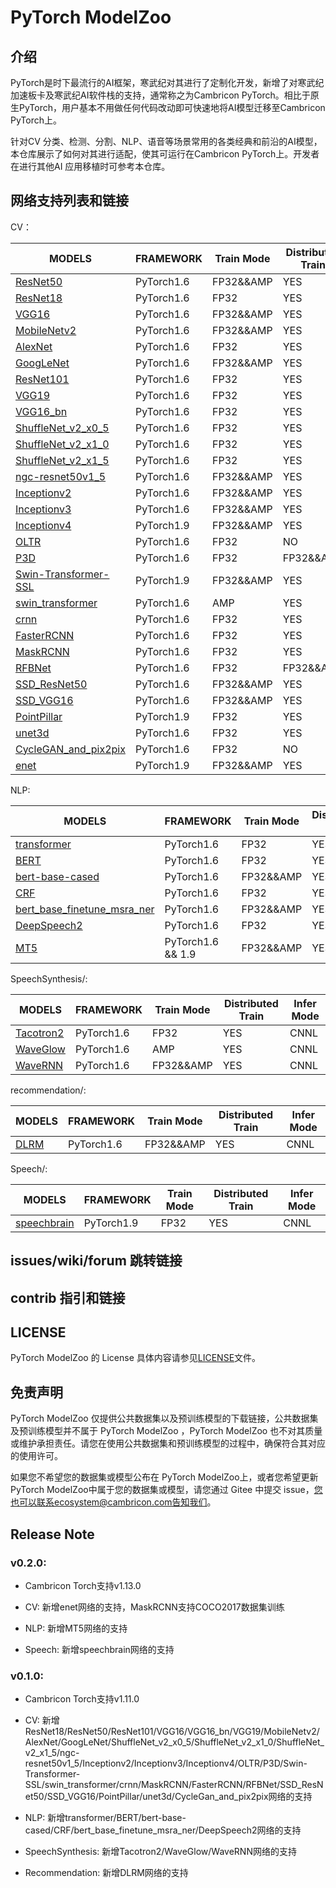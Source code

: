 # PyTorch ModelZoo 

## 介绍

PyTorch是时下最流行的AI框架，寒武纪对其进行了定制化开发，新增了对寒武纪加速板卡及寒武纪AI软件栈的支持，通常称之为Cambricon PyTorch。相比于原生PyTorch，用户基本不用做任何代码改动即可快速地将AI模型迁移至Cambricon PyTorch上。

针对CV 分类、检测、分割、NLP、语音等场景常用的各类经典和前沿的AI模型，本仓库展示了如何对其进行适配，使其可运行在Cambricon PyTorch上。开发者在进行其他AI 应用移植时可参考本仓库。


## 网络支持列表和链接

CV：

| MODELS | FRAMEWORK | Train Mode |Distributed Train| Infer  Mode
| ------------- | ------------- | ------------- | ------------- | ------------- | 
| [ResNet50](built-in/cv/classification/vision_classification) | PyTorch1.6|FP32&&AMP|YES| CNNL |
| [ResNet18](built-in/cv/classification/vision_classification) | PyTorch1.6|FP32|YES| CNNL | 
| [VGG16](built-in/cv/classification/vision_classification) | PyTorch1.6|FP32&&AMP|YES| CNNL | 
| [MobileNetv2](built-in/cv/classification/vision_classification) | PyTorch1.6|FP32&&AMP|YES| CNNL | 
| [AlexNet](built-in/cv/classification/vision_classification) | PyTorch1.6|FP32|YES| CNNL | 
| [GoogLeNet](built-in/cv/classification/vision_classification) | PyTorch1.6|FP32&&AMP|YES| CNNL | 
| [ResNet101](built-in/cv/classification/vision_classification) | PyTorch1.6|FP32|YES| CNNL | 
| [VGG19](built-in/cv/classification/vision_classification) | PyTorch1.6|FP32|YES| CNNL | 
| [VGG16_bn](built-in/cv/classification/vision_classification) | PyTorch1.6|FP32|YES| CNNL |
| [ShuffleNet_v2_x0_5](built-in/cv/classification/vision_classification) | PyTorch1.6|FP32|YES| CNNL |
| [ShuffleNet_v2_x1_0](built-in/cv/classification/vision_classification) | PyTorch1.6|FP32|YES| CNNL |
| [ShuffleNet_v2_x1_5](built-in/cv/classification/vision_classification) | PyTorch1.6|FP32|YES| CNNL |
| [ngc-resnet50v1_5](built-in/cv/classification/ngc-resnet50v1_5) | PyTorch1.6|FP32&&AMP|YES| CNNL |
| [Inceptionv2](built-in/cv/classification/Inceptionv2) | PyTorch1.6|FP32&&AMP|YES| CNNL |
| [Inceptionv3](built-in/cv/classification/timm) | PyTorch1.6|FP32&&AMP|YES| CNNL |
| [Inceptionv4](built-in/cv/classification/timm) | PyTorch1.9|FP32&&AMP|YES| CNNL |
| [OLTR](built-in/cv/classification/OLTR) | PyTorch1.6|FP32|NO| CNNL |
| [P3D](built-in/cv/classification/P3D) | PyTorch1.6|FP32|FP32&&AMP| CNNL |
| [Swin-Transformer-SSL](built-in/cv/classification/Swin-Transformer-SSL) | PyTorch1.9|FP32&&AMP|YES| CNNL |
| [swin_transformer](built-in/cv/classification/swin_transformer) | PyTorch1.6|AMP|YES| CNNL |
| [crnn](built-in/cv/classification/crnn) | PyTorch1.6|FP32|YES| CNNL |
| [FasterRCNN](built-in/cv/detection/FasterRCNN) | PyTorch1.6|FP32|YES| CNNL |
| [MaskRCNN](built-in/cv/detection/MaskRCNN) | PyTorch1.6|FP32|YES| CNNL |
| [RFBNet](built-in/cv/detection/RFBNet) | PyTorch1.6|FP32|FP32&&AMP| CNNL |
| [SSD_ResNet50](built-in/cv/detection/SSD_ResNet50) | PyTorch1.6|FP32&&AMP|YES| CNNL |
| [SSD_VGG16](built-in/cv/detection/SSD_VGG16) | PyTorch1.6|FP32&&AMP|YES| CNNL |
| [PointPillar](built-in/cv/detection/PointPillar) | PyTorch1.9|FP32|YES| CNNL |
| [unet3d](built-in/cv/segmentation/unet3d) | PyTorch1.6|FP32|YES| CNNL |
| [CycleGAN_and_pix2pix](built-in/cv/GAN/CycleGAN_and_pix2pix) | PyTorch1.6|FP32|NO| CNNL |
| [enet](built-in/cv/segmentation/enet) | PyTorch1.9|FP32&&AMP|YES| CNNL |

NLP:

| MODELS | FRAMEWORK | Train Mode |Distributed Train| Infer  Mode
| ------------- | ------------- | ------------- | ------------- | ------------- | 
| [transformer](built-in/nlp/transformer) | PyTorch1.6|FP32|YES| CNNL |
| [BERT](built-in/nlp/BERT/) | PyTorch1.6|FP32|YES| CNNL |
| [bert-base-cased](built-in/nlp/bert-base-cased) | PyTorch1.6|FP32&&AMP|YES| CNNL |
| [CRF](built-in/nlp/CRF) | PyTorch1.6|FP32|YES| CNNL |
| [bert_base_finetune_msra_ner](built-in/nlp/bert_base_finetune_msra_ner) | PyTorch1.6|FP32&&AMP|YES| CNNL |
| [DeepSpeech2](built-in/nlp/DeepSpeech2) | PyTorch1.6|FP32|YES| CNNL |
| [MT5](built-in/nlp/mt5) | PyTorch1.6 && 1.9|FP32&&AMP|YES| CNNL |

SpeechSynthesis/:

| MODELS | FRAMEWORK | Train Mode |Distributed Train| Infer  Mode
| ------------- | ------------- | ------------- | ------------- | ------------- | 
| [Tacotron2](built-in/SpeechSynthesis/Tacotron2andWaveGlow) | PyTorch1.6|FP32|YES| CNNL |
| [WaveGlow](built-in/SpeechSynthesis/Tacotron2andWaveGlow) | PyTorch1.6|AMP|YES| CNNL |
| [WaveRNN](built-in/SpeechSynthesis/WaveRNN) | PyTorch1.6|FP32&&AMP|YES| CNNL |

recommendation/:

| MODELS | FRAMEWORK | Train Mode |Distributed Train| Infer  Mode
| ------------- | ------------- | ------------- | ------------- | ------------- | 
| [DLRM](built-in/recommendation/DLRM) | PyTorch1.6|FP32&&AMP|YES| CNNL |

Speech/:

| MODELS | FRAMEWORK | Train Mode |Distributed Train| Infer  Mode
| ------------- | ------------- | ------------- | ------------- | ------------- | 
| [speechbrain](built-in/Speech/speechbrain) | PyTorch1.9|FP32|YES| CNNL |


## issues/wiki/forum 跳转链接

## contrib 指引和链接

## LICENSE

PyTorch ModelZoo  的 License 具体内容请参见[LICENSE](LICENSE)文件。

## 免责声明

PyTorch ModelZoo 仅提供公共数据集以及预训练模型的下载链接，公共数据集及预训练模型并不属于 PyTorch ModelZoo ，PyTorch ModelZoo  也不对其质量或维护承担责任。请您在使用公共数据集和预训练模型的过程中，确保符合其对应的使用许可。

如果您不希望您的数据集或模型公布在 PyTorch ModelZoo上，或者您希望更新 PyTorch ModelZoo中属于您的数据集或模型，请您通过 Gitee 中提交 issue，您也可以联系ecosystem@cambricon.com告知我们。


## Release Note
### v0.2.0:
- Cambricon Torch支持v1.13.0

- CV: 新增enet网络的支持，MaskRCNN支持COCO2017数据集训练

- NLP: 新增MT5网络的支持

- Speech: 新增speechbrain网络的支持

### v0.1.0:
- Cambricon Torch支持v1.11.0

- CV: 新增ResNet18/ResNet50/ResNet101/VGG16/VGG16_bn/VGG19/MobileNetv2/AlexNet/GoogLeNet/ShuffleNet_v2_x0_5/ShuffleNet_v2_x1_0/ShuffleNet_v2_x1_5/ngc-resnet50v1_5/Inceptionv2/Inceptionv3/Inceptionv4/OLTR/P3D/Swin-Transformer-SSL/swin_transformer/crnn/MaskRCNN/FasterRCNN/RFBNet/SSD_ResNet50/SSD_VGG16/PointPillar/unet3d/CycleGan_and_pix2pix网络的支持

- NLP: 新增transformer/BERT/bert-base-cased/CRF/bert_base_finetune_msra_ner/DeepSpeech2网络的支持

- SpeechSynthesis: 新增Tacotron2/WaveGlow/WaveRNN网络的支持

- Recommendation: 新增DLRM网络的支持